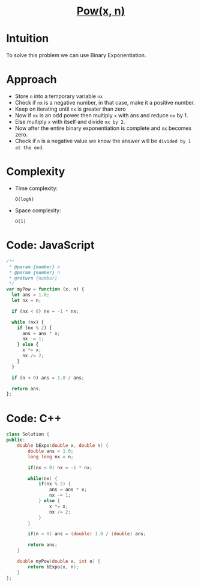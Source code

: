 <h1 align="center"><a href="https://leetcode.com/problems/powx-n/" target="_blank">Pow(x, n)</a></h1>

# Intuition

<!-- Describe your first thoughts on how to solve this problem. -->

To solve this problem we can use Binary Exponentiation.

# Approach

<!-- Describe your approach to solving the problem. -->

- Store `n` into a temporary variable `nx`
- Check if `nx` is a negative number, in that case, make it a positive number.
- Keep on iterating until `nx` is greater than zero
- Now if `nx` is an odd power then multiply `x` with ans and reduce `nx` by 1.
- Else multiply `x` with itself and divide `nx by 2`.
- Now after the entire binary exponentiation is complete and `nx` becomes zero.
- Check if `n` is a negative value we know the answer will be `divided by 1 at the end`.

# Complexity

- Time complexity:
  <!-- Add your time complexity here, e.g. $$O(n)$$ -->

  `O(logN)`

- Space complexity:
  <!-- Add your space complexity here, e.g. $$O(n)$$ -->
  `O(1)`

# Code: JavaScript

```javascript
/**
 * @param {number} x
 * @param {number} n
 * @return {number}
 */
var myPow = function (x, n) {
  let ans = 1.0;
  let nx = n;

  if (nx < 0) nx = -1 * nx;

  while (nx) {
    if (nx % 2) {
      ans = ans * x;
      nx -= 1;
    } else {
      x *= x;
      nx /= 2;
    }
  }

  if (n < 0) ans = 1.0 / ans;

  return ans;
};
```

# Code: C++

```c++
class Solution {
public:
    double bExpo(double x, double n) {
        double ans = 1.0;
        long long nx = n;

        if(nx < 0) nx = -1 * nx;

        while(nx) {
            if(nx % 2) {
                ans = ans * x;
                nx -= 1;
            } else {
                x *= x;
                nx /= 2;
            }
        }

        if(n < 0) ans = (double) 1.0 / (double) ans;

        return ans;
    }

    double myPow(double x, int n) {
        return bExpo(x, n);
    }
};
```
